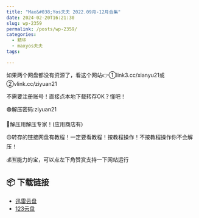 ```yaml
---
title: "Max&#038;Yos夫夫 2022.09月-12月合集"
date: 2024-02-20T16:21:30
slug: wp-2359
permalink: /posts/wp-2359/
categories:
  - 精华
  - maxyos夫夫
tags:

---
```


如果两个网盘都没有资源了，看这个网站👉①link3.cc/xianyu21或②vlink.cc/ziyuan21

不需要注册账号！直接点本地下载转存OK？懂吧！

🟢解压密码:ziyuan21

🔵解压用解压专家！(应用商店有)

🟡转存的链接网盘有教程！一定要看教程！按教程操作！不按教程操作你不会解压！

💰🈶能力的宝，可以点左下角赞赏支持一下网站运行

## 📦 下载链接
- [迅雷云盘](https://blziyuan21.com/pay-download/2359?key=79cb9c6015&down_id=0)
- [123云盘](https://blziyuan21.com/pay-download/2359?key=79cb9c6015&down_id=1)

